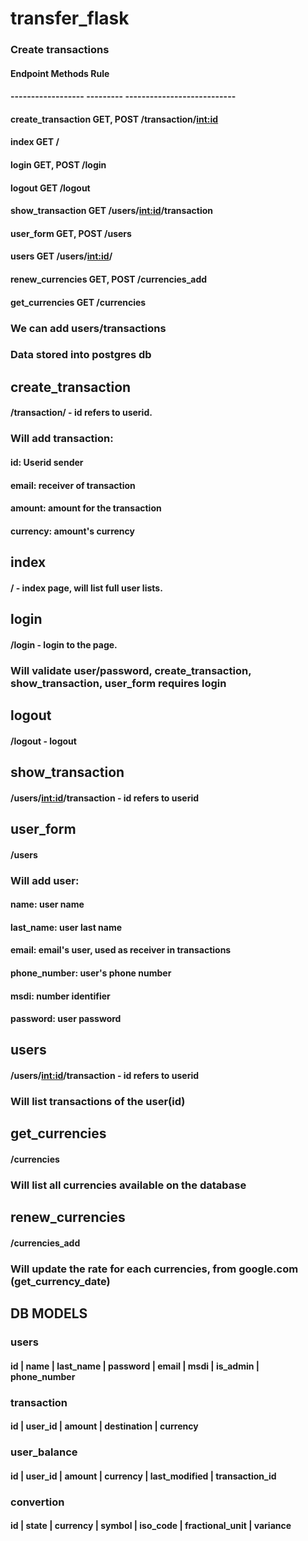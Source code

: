 # transfer_flask

### Create transactions

#### Endpoint            Methods    Rule
#### ------------------  ---------  ---------------------------
#### create_transaction  GET, POST  /transaction/<int:id>
#### index               GET        /
#### login               GET, POST  /login
#### logout              GET        /logout
#### show_transaction    GET        /users/<int:id>/transaction
#### user_form           GET, POST  /users
#### users               GET        /users/<int:id>/
#### renew_currencies    GET, POST  /currencies_add
#### get_currencies      GET        /currencies

### We can add users/transactions
### Data stored into postgres db

## create_transaction
#### /transaction/<id>  - id refers to userid.
### Will add transaction: 
#### id: Userid sender
#### email: receiver of transaction
#### amount: amount for the transaction
#### currency: amount's currency

## index
#### /      - index page, will list full user lists.

## login
#### /login     - login to the page.
### Will validate user/password, create_transaction, show_transaction, user_form requires login

## logout
#### /logout    - logout

## show_transaction
#### /users/<int:id>/transaction    - id refers to userid

## user_form
#### /users
### Will add user:
#### name: user name
#### last_name: user last name
#### email: email's user, used as receiver in transactions
#### phone_number: user's phone number
#### msdi: number identifier
#### password: user password

## users
#### /users/<int:id>/transaction    - id refers to userid
### Will list transactions of the user(id)

## get_currencies
#### /currencies
### Will list all currencies available on the database

## renew_currencies
#### /currencies_add
### Will update the rate for each currencies, from google.com (get_currency_date)

## DB MODELS
### users
####  id | name  | last_name | password |        email         |     msdi      | is_admin | phone_number 
### transaction
####  id | user_id | amount |     destination      | currency 

### user_balance
####  id | user_id |  amount  | currency |       last_modified        | transaction_id 

### convertion
####  id | state | currency | symbol | iso_code | fractional_unit | variance 

